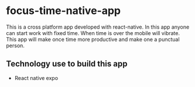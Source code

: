 # focus-time-native-app

This is a cross platform app developed with react-native. In this app anyone can start work with fixed time. When time is over the mobile will vibrate. This app will make once time more productive and make one a punctual person.

## Technology use to build this app

- React native expo
